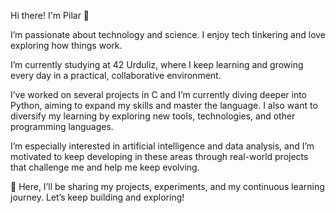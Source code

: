 Hi there! I'm Pilar 👋


I’m passionate about technology and science. I enjoy tech tinkering and love exploring how things work.

I’m currently studying at 42 Urduliz, where I keep learning and growing every day in a practical, collaborative environment.

I’ve worked on several projects in C and I’m currently diving deeper into Python, aiming to expand my skills and master the language. I also want to diversify my learning by exploring new tools, technologies, and other programming languages.

I’m especially interested in artificial intelligence and data analysis, and I’m motivated to keep developing in these areas through real-world projects that challenge me and help me keep evolving.

🚀 Here, I’ll be sharing my projects, experiments, and my continuous learning journey. Let’s keep building and exploring!
